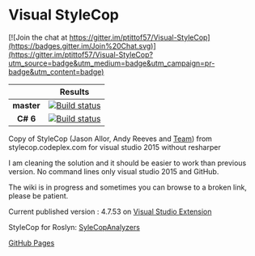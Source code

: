 # Visual StyleCop

[![Join the chat at https://gitter.im/ptittof57/Visual-StyleCop](https://badges.gitter.im/Join%20Chat.svg)](https://gitter.im/ptittof57/Visual-StyleCop?utm_source=badge&utm_medium=badge&utm_campaign=pr-badge&utm_content=badge)

||Results|
|:--:|:--:|
|**master**|[![Build status](https://ci.appveyor.com/api/projects/status/n09yi3f5vl0a7bfy/branch/master?svg=true)](https://ci.appveyor.com/project/ptittof57/visual-stylecop/branch/master)|
|**C# 6**|[![Build status](https://ci.appveyor.com/api/projects/status/fh2yi59s6t06eroq/branch/develop-csharp-6?svg=true)](https://ci.appveyor.com/project/ptittof57/visual-stylecop-kwdh3/branch/develop-csharp-6)|


Copy of StyleCop (Jason Allor, Andy Reeves and [Team](https://stylecop.codeplex.com/team/view)) from stylecop.codeplex.com for visual studio 2015 without resharper

I am cleaning the solution and it should be easier to work than previous version.
No command lines only visual studio 2015 and GitHub.

The wiki is in progress and sometimes you can browse to a broken link, please be patient.

Current published version : 4.7.53 on [Visual Studio Extension](https://visualstudiogallery.msdn.microsoft.com/cac2a05b-6eb6-4fa2-95b9-1f8d011e6cae)

StyleCop for Roslyn: [SyleCopAnalyzers](https://github.com/DotNetAnalyzers/StyleCopAnalyzers)

[GitHub Pages](http://ptittof57.github.io/Visual-StyleCop/)
